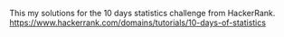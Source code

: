 This my solutions for the 10 days statistics challenge from HackerRank.
https://www.hackerrank.com/domains/tutorials/10-days-of-statistics
